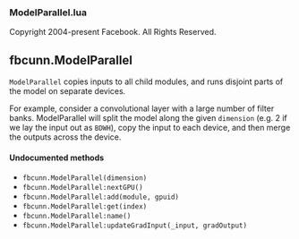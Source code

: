 

### ModelParallel.lua ###

Copyright 2004-present Facebook. All Rights Reserved.

<a name="fbcunn.ModelParallel.dok"></a>


## fbcunn.ModelParallel ##

 `ModelParallel` copies inputs to all child modules, and runs
disjoint parts of the model on separate devices.

For example, consider a convolutional layer with a large number of
filter banks. ModelParallel will split the model along the given
`dimension` (e.g. 2 if we lay the input out as `BDWH`), copy the input
to each device, and then merge the outputs across the device.



#### Undocumented methods ####

<a name="fbcunn.ModelParallel"></a>
 * `fbcunn.ModelParallel(dimension)`
<a name="fbcunn.ModelParallel:nextGPU"></a>
 * `fbcunn.ModelParallel:nextGPU()`
<a name="fbcunn.ModelParallel:add"></a>
 * `fbcunn.ModelParallel:add(module, gpuid)`
<a name="fbcunn.ModelParallel:get"></a>
 * `fbcunn.ModelParallel:get(index)`
<a name="fbcunn.ModelParallel:name"></a>
 * `fbcunn.ModelParallel:name()`
<a name="fbcunn.ModelParallel:updateGradInput"></a>
 * `fbcunn.ModelParallel:updateGradInput(_input, gradOutput)`
